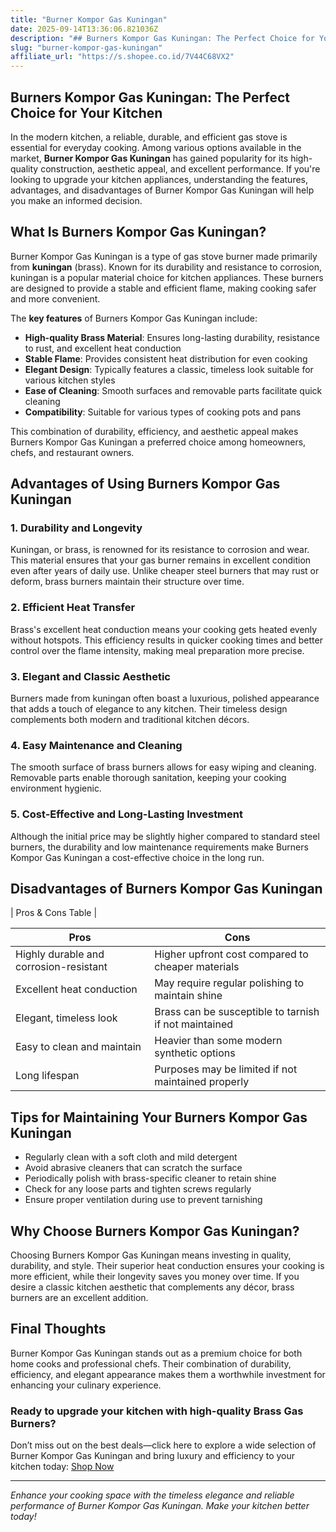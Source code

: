 ```yaml
---
title: "Burner Kompor Gas Kuningan"
date: 2025-09-14T13:36:06.821036Z
description: "## Burners Kompor Gas Kuningan: The Perfect Choice for Your Kitchen..."
slug: "burner-kompor-gas-kuningan"
affiliate_url: "https://s.shopee.co.id/7V44C68VX2"
---
```

## Burners Kompor Gas Kuningan: The Perfect Choice for Your Kitchen

In the modern kitchen, a reliable, durable, and efficient gas stove is essential for everyday cooking. Among various options available in the market, **Burner Kompor Gas Kuningan** has gained popularity for its high-quality construction, aesthetic appeal, and excellent performance. If you're looking to upgrade your kitchen appliances, understanding the features, advantages, and disadvantages of Burner Kompor Gas Kuningan will help you make an informed decision.

## What Is Burners Kompor Gas Kuningan?

Burner Kompor Gas Kuningan is a type of gas stove burner made primarily from **kuningan** (brass). Known for its durability and resistance to corrosion, kuningan is a popular material choice for kitchen appliances. These burners are designed to provide a stable and efficient flame, making cooking safer and more convenient.

The **key features** of Burners Kompor Gas Kuningan include:

- **High-quality Brass Material**: Ensures long-lasting durability, resistance to rust, and excellent heat conduction
- **Stable Flame**: Provides consistent heat distribution for even cooking
- **Elegant Design**: Typically features a classic, timeless look suitable for various kitchen styles
- **Ease of Cleaning**: Smooth surfaces and removable parts facilitate quick cleaning
- **Compatibility**: Suitable for various types of cooking pots and pans

This combination of durability, efficiency, and aesthetic appeal makes Burners Kompor Gas Kuningan a preferred choice among homeowners, chefs, and restaurant owners.

## Advantages of Using Burners Kompor Gas Kuningan

### 1. Durability and Longevity

Kuningan, or brass, is renowned for its resistance to corrosion and wear. This material ensures that your gas burner remains in excellent condition even after years of daily use. Unlike cheaper steel burners that may rust or deform, brass burners maintain their structure over time.

### 2. Efficient Heat Transfer

Brass's excellent heat conduction means your cooking gets heated evenly without hotspots. This efficiency results in quicker cooking times and better control over the flame intensity, making meal preparation more precise.

### 3. Elegant and Classic Aesthetic

Burners made from kuningan often boast a luxurious, polished appearance that adds a touch of elegance to any kitchen. Their timeless design complements both modern and traditional kitchen décors.

### 4. Easy Maintenance and Cleaning

The smooth surface of brass burners allows for easy wiping and cleaning. Removable parts enable thorough sanitation, keeping your cooking environment hygienic.

### 5. Cost-Effective and Long-Lasting Investment

Although the initial price may be slightly higher compared to standard steel burners, the durability and low maintenance requirements make Burners Kompor Gas Kuningan a cost-effective choice in the long run.

## Disadvantages of Burners Kompor Gas Kuningan

| Pros & Cons Table |

| Pros                          | Cons                                              |
|------------------------------|--------------------------------------------------|
| Highly durable and corrosion-resistant | Higher upfront cost compared to cheaper materials |
| Excellent heat conduction  | May require regular polishing to maintain shine |
| Elegant, timeless look    | Brass can be susceptible to tarnish if not maintained |
| Easy to clean and maintain | Heavier than some modern synthetic options       |
| Long lifespan               | Purposes may be limited if not maintained properly |

## Tips for Maintaining Your Burners Kompor Gas Kuningan

- Regularly clean with a soft cloth and mild detergent
- Avoid abrasive cleaners that can scratch the surface
- Periodically polish with brass-specific cleaner to retain shine
- Check for any loose parts and tighten screws regularly
- Ensure proper ventilation during use to prevent tarnishing

## Why Choose Burners Kompor Gas Kuningan?

Choosing Burners Kompor Gas Kuningan means investing in quality, durability, and style. Their superior heat conduction ensures your cooking is more efficient, while their longevity saves you money over time. If you desire a classic kitchen aesthetic that complements any décor, brass burners are an excellent addition.

## Final Thoughts

Burner Kompor Gas Kuningan stands out as a premium choice for both home cooks and professional chefs. Their combination of durability, efficiency, and elegant appearance makes them a worthwhile investment for enhancing your culinary experience.

### Ready to upgrade your kitchen with high-quality Brass Gas Burners?

Don’t miss out on the best deals—click here to explore a wide selection of Burner Kompor Gas Kuningan and bring luxury and efficiency to your kitchen today: [Shop Now](https://s.shopee.co.id/7V44C68VX2)

---

*Enhance your cooking space with the timeless elegance and reliable performance of Burner Kompor Gas Kuningan. Make your kitchen better today!*